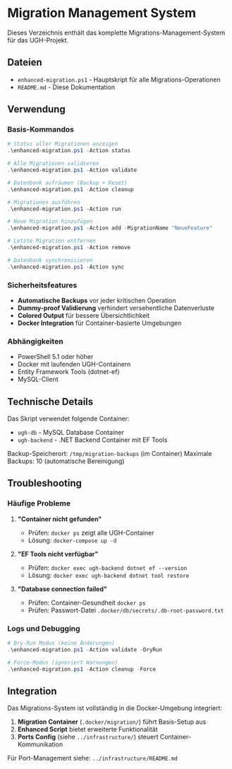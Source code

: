 # Migration Management System

Dieses Verzeichnis enthält das komplette Migrations-Management-System für das UGH-Projekt.

## Dateien

- `enhanced-migration.ps1` - Hauptskript für alle Migrations-Operationen
- `README.md` - Diese Dokumentation

## Verwendung

### Basis-Kommandos

```powershell
# Status aller Migrationen anzeigen
.\enhanced-migration.ps1 -Action status

# Alle Migrationen validieren
.\enhanced-migration.ps1 -Action validate

# Datenbank aufräumen (Backup + Reset)
.\enhanced-migration.ps1 -Action cleanup

# Migrationen ausführen
.\enhanced-migration.ps1 -Action run

# Neue Migration hinzufügen
.\enhanced-migration.ps1 -Action add -MigrationName "NeueFeature"

# Letzte Migration entfernen
.\enhanced-migration.ps1 -Action remove

# Datenbank synchronisieren
.\enhanced-migration.ps1 -Action sync
```

### Sicherheitsfeatures

- **Automatische Backups** vor jeder kritischen Operation
- **Dummy-proof Validierung** verhindert versehentliche Datenverluste
- **Colored Output** für bessere Übersichtlichkeit
- **Docker Integration** für Container-basierte Umgebungen

### Abhängigkeiten

- PowerShell 5.1 oder höher
- Docker mit laufenden UGH-Containern
- Entity Framework Tools (dotnet-ef)
- MySQL-Client

## Technische Details

Das Skript verwendet folgende Container:
- `ugh-db` - MySQL Database Container
- `ugh-backend` - .NET Backend Container mit EF Tools

Backup-Speicherort: `/tmp/migration-backups` (im Container)
Maximale Backups: 10 (automatische Bereinigung)

## Troubleshooting

### Häufige Probleme

1. **"Container nicht gefunden"**
   - Prüfen: `docker ps` zeigt alle UGH-Container
   - Lösung: `docker-compose up -d`

2. **"EF Tools nicht verfügbar"**
   - Prüfen: `docker exec ugh-backend dotnet ef --version`
   - Lösung: `docker exec ugh-backend dotnet tool restore`

3. **"Database connection failed"**
   - Prüfen: Container-Gesundheit `docker ps`
   - Prüfen: Passwort-Datei `.docker/db/secrets/.db-root-password.txt`

### Logs und Debugging

```powershell
# Dry-Run Modus (keine Änderungen)
.\enhanced-migration.ps1 -Action validate -DryRun

# Force-Modus (ignoriert Warnungen)
.\enhanced-migration.ps1 -Action cleanup -Force
```

## Integration

Das Migrations-System ist vollständig in die Docker-Umgebung integriert:

1. **Migration Container** (`.docker/migration/`) führt Basis-Setup aus
2. **Enhanced Script** bietet erweiterte Funktionalität
3. **Ports Config** (siehe `../infrastructure/`) steuert Container-Kommunikation

Für Port-Management siehe: `../infrastructure/README.md`
